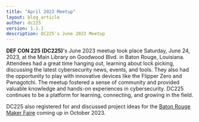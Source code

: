 ```yaml
---
title: "April 2023 Meetup"
layout: blog_article
author: dc225
version: 1.1.1
description: DC225's June 2023 Meetup
---
```


**DEF CON 225 (DC225)**'s June 2023 meetup took place Saturday, June 24, 2023, at the Main Library on Goodwood Blvd. in Baton Rouge, Louisiana. Attendees had a great time hanging out, learning about lock picking, discussing the latest cybersecurity news, events, and tools. They also had the opportunity to play with innovative devices like the Flipper Zero and Pwnagotchi. The meetup fostered a sense of community and provided valuable knowledge and hands-on experiences in cybersecurity. DC225 continues to be a platform for learning, connecting, and growing in the field.

DC225 also registered for and discussed project ideas for the [Baton Rouge Maker Faire](https://batonrouge.makerfaire.com/) coming up in October 2023.